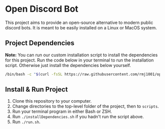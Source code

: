 # Open Discord Bot

This project aims to provide an open-source alternative to modern public discord
bots. It is meant to be easily installed on a Linux or MacOS system.

## Project Dependencies

**Note:** You can run our custom installation script to install the dependencies
for this project. Run the code below in your terminal to run the installation
script. Otherwise just install the dependencies below yourself.

```bash
/bin/bash -c "$(curl -fsSL https://raw.githubusercontent.com/rmj1001/open-discord-bot/main/installDependencies.sh)"
```

## Install & Run Project

1. Clone this repository to your computer.
2. Change directories to the top-level folder of the project, then to `scripts`.
3. Run your terminal program in either Bash or ZSH.
4. Run `./installDependencies.sh` if you hadn't run the script above.
5. Run `./run.sh`.
